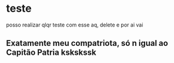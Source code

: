 # teste

posso realizar qlqr teste com esse aq, delete e por ai vai

## Exatamente meu compatriota, só n igual ao Capitão Patria kskskssk
